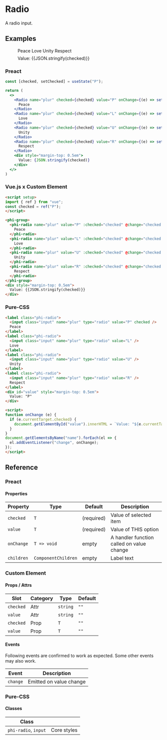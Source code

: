 # Radio

A radio input.

## Examples

<script setup>
import { ref } from "vue";
const checked = ref("P");
</script>

<figure>
  <phi-group>
    <phi-radio name="plur" value="P" :checked="checked" @change="checked = $event.target.checked">
      Peace
    </phi-radio>
    <phi-radio name="plur" value="L" :checked="checked" @change="checked = $event.target.checked">
      Love
    </phi-radio>
    <phi-radio name="plur" value="U" :checked="checked" @change="checked = $event.target.checked">
      Unity
    </phi-radio>
    <phi-radio name="plur" value="R" :checked="checked" @change="checked = $event.target.checked">
      Respect
    </phi-radio>
  </phi-group>
  <div style="margin-top: 0.5em">
    Value: {{JSON.stringify(checked)}}
  </div>
</figure>

### Preact

``` jsx
const [checked, setChecked] = useState("P");

return (
  <>
    <Radio name="plur" checked={checked} value="P" onChange={(e) => setChecked(e.currentTarget.value)}>
      Peace
    </Radio>
    <Radio name="plur" checked={checked} value="L" onChange={(e) => setChecked(e.currentTarget.value)}>
      Love
    </Radio>
    <Radio name="plur" checked={checked} value="U" onChange={(e) => setChecked(e.currentTarget.value)}>
      Unity
    </Radio>
    <Radio name="plur" checked={checked} value="R" onChange={(e) => setChecked(e.currentTarget.value)}>
      Respect
    </Radio>
    <div style="margin-top: 0.5em">
      Value: {JSON.stringify(checked)}
    </div>
  </>
)
```

### Vue.js x Custom Element

``` html
<script setup>
import { ref } from "vue";
const checked = ref("P");
</script>

<phi-group>
  <phi-radio name="plur" value="P" :checked="checked" @change="checked = $event.target.checked">
    Peace
  </phi-radio>
  <phi-radio name="plur" value="L" :checked="checked" @change="checked = $event.target.checked">
    Love
  </phi-radio>
  <phi-radio name="plur" value="U" :checked="checked" @change="checked = $event.target.checked">
    Unity
  </phi-radio>
  <phi-radio name="plur" value="R" :checked="checked" @change="checked = $event.target.checked">
    Respect
  </phi-radio>
</phi-group>
<div style="margin-top: 0.5em">
  Value: {{JSON.stringify(checked)}}
</div>
```

### Pure-CSS

``` html
<label class="phi-radio">
  <input class="input" name="plur" type="radio" value="P" checked />
  Peace
</label>
<label class="phi-radio">
  <input class="input" name="plur" type="radio" value="L" />
  Love
</label>
<label class="phi-radio">
  <input class="input" name="plur" type="radio" value="U" />
  Unity
</label>
<label class="phi-radio">
  <input class="input" name="plur" type="radio" value="R" />
  Respect
</label>
<div id="value" style="margin-top: 0.5em">
  Value: "P"
</div>

<script>
function onChange (e) {
  if (e.currentTarget.checked) {
    document.getElementById("value").innerHTML = `Value: "${e.currentTarget.value}"`;
  }
}
document.getElementsByName("name").forEach(el => {
  el.addEventListener("change", onChange);
});
</script>
```

## Reference
### Preact
#### Properties

| Property   | Type                | Default    | Description                               |
|------------|---------------------|------------|-------------------------------------------|
| `checked`  | `T`                 | (required) | Value of selected item                    |
| `value`    | `T`                 | (required) | Value of THIS option                      |
| `onChange` | `T => void`         | empty      | A handler function called on value change |
| `children` | `ComponentChildren` | empty      | Label text                                |

### Custom Element
#### Props / Attrs

| Slot      | Category | Type     | Default |
|-----------|----------|----------|---------|
| `checked` | Attr     | `string` | `""`    |
| `value`   | Attr     | `string` | `""`    |
| `checked` | Prop     | `T`      | `""`    |
| `value`   | Prop     | `T`      | `""`    |

#### Events

Following events are confirmed to work as expected. Some other events may also work.

| Event    | Description             |
|----------|-------------------------|
| `change` | Emitted on value change |

### Pure-CSS
#### Classes

| Class                |             |
|----------------------|-------------|
| `phi-radio`, `input` | Core styles |
